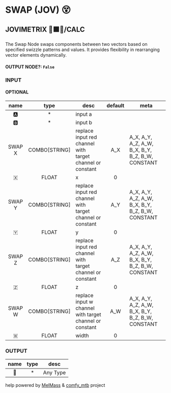 # SWAP (JOV) 😵

## JOVIMETRIX 🔺🟩🔵/CALC

The Swap Node swaps components between two vectors based on specified swizzle patterns and values. It provides flexibility in rearranging vector elements dynamically.

#### OUTPUT NODE?: `False`

### INPUT

#### OPTIONAL

name|type|desc|default|meta
:---:|:---:|---|:---:|---
🅰️| * | input a |  | 
🅱️| * | input b |  | 
SWAP X| COMBO[STRING] | replace input red channel with<br>target channel or constant | A_X | A_X, A_Y, A_Z, A_W, B_X, B_Y, B_Z, B_W,<br>CONSTANT
🇽| FLOAT | x | 0 | 
SWAP Y| COMBO[STRING] | replace input red channel with<br>target channel or constant | A_Y | A_X, A_Y, A_Z, A_W, B_X, B_Y, B_Z, B_W,<br>CONSTANT
🇾| FLOAT | y | 0 | 
SWAP Z| COMBO[STRING] | replace input red channel with<br>target channel or constant | A_Z | A_X, A_Y, A_Z, A_W, B_X, B_Y, B_Z, B_W,<br>CONSTANT
🇿| FLOAT | z | 0 | 
SWAP W| COMBO[STRING] | replace input w channel with target<br>channel or constant | A_W | A_X, A_Y, A_Z, A_W, B_X, B_Y, B_Z, B_W,<br>CONSTANT
🇼| FLOAT | width | 0 | 

### OUTPUT

name|type|desc
:---:|:---:|---
🔮| * | Any Type 

help powered by [MelMass](https://github.com/melMass) & [comfy_mtb](https://github.com/melMass/comfy_mtb) project